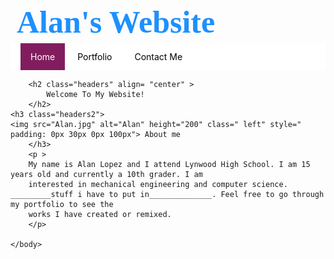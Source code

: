 <html>
	<head>
    	<title>
            Home
         </title>
    </head>
	<body>
		<h1 class="headers">
        	Alan's Website
        </h1>
      	<!-- Navigation Bar starts here -->
        <ul>
            <li ><a class= "active" href= "index.html">Home</a></li>
            <li><a href= "portfolio.html">Portfolio</a></li>
            <li><a href= "index.html">Contact Me</a></li>
        </ul>
      	<!-- End navigation bar -->
        
        <h2 class="headers" align= "center" >
        	Welcome To My Website!
        </h2>
	<h3 class="headers2">
	<img src="Alan.jpg" alt="Alan" height="200" class=" left" style=" padding: 0px 30px 0px 100px"> About me
        </h3>
        <p >  
		My name is Alan Lopez and I attend Lynwood High School. I am 15 years old and currently a 10th grader. I am 
		interested in mechanical engineering and computer science. _________stuff i have to put in______________. Feel free to go through my portfolio to see the 
		works I have created or remixed.  
		</p>
        
	</body>

<style>
	h1{
	padding: 0px 10px;
	line-height: 0px;
	}
	ul{
		list-style-type:none;
		margin:0;
		padding: 13px 16px;
		overflow:hidden;
		background-color:white;
	}
	li{
		display: inline;
	}
	li a{

		text-decoration: none;
		padding: 14px 16px;
		color: #000000;
	}
	li a:hover{
		background-color: #aaa;
		color: #fff
	}
	li a.active {
    background-color: #811d5e;
    color: white;
}

.left{
		float: left;
		margins: 10px 10px 10px 10px;
	}
	p{
		color: #ff6f01;
		font-family: "Courier New", Courier, monospace;
		font-size: 18px;
		margin-right: 100px;
		margin-left: 100px;
		text-indent: 30px;
		line-height: 2.0;
		}
	.lists { 
		text-align: center; 
		list-style-position:inside;
		color: #1E90FF;
		font-family: "Variane Script";
		font-size: 24px;
	}
	.headers{
		color: #1E90FF;
		font-family: "Variane Script";
		font-size: 50px;
	}
	.headers2{
		color: #f3b05a;
		font-family: "Variane Script";
		font-size: 50px;
	}
	.home{
	display:block;
	padding: 20px, 30px;
	background-color: #e7e7e7
	}
	body{
	background-image: url('sunset.jpg'); 
	background-position: middle;
	background-repeat: no-repeat;
	background-size: 1920px 1080px;
	}
	@font-face{
		font-family: 'Variane Script';
		src: url('Variane Script.ttf') format('truetype');
	}
</style>
</html>
